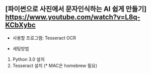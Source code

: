 [파이썬으로 사진에서 문자인식하는 AI 쉽게 만들기]
https://www.youtube.com/watch?v=L8q-KCbXybc
--------------------------------------

* 사용할 프로그램: Tesseract OCR

* 세팅방법
1. Python 3.0 설치
2. Tesseract 설치 (* MAC은 homebrew 필요)